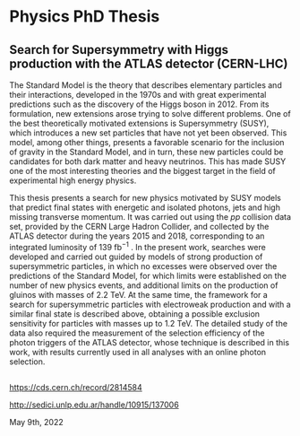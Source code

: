 # Physics PhD Thesis

## Search for Supersymmetry with Higgs production with the ATLAS detector (CERN-LHC)

The Standard Model is the theory that describes elementary particles and their interactions, developed in the 1970s and with great experimental predictions such as the discovery of the Higgs boson in 2012. From its formulation, new extensions arose trying to solve different problems. One of the best theoretically motivated extensions is Supersymmetry (SUSY), which introduces a new set particles that have not yet been observed. This model, among other things, presents a favorable scenario for the inclusion of gravity in the Standard Model, and in turn, these new particles could be candidates for both dark matter and heavy neutrinos. This has made SUSY one of the most interesting theories and the biggest target in the field of experimental high energy physics.

This thesis presents a search for new physics motivated by SUSY models that predict final states with energetic and isolated photons, jets and high missing transverse momentum. It was carried out using the $pp$ collision data set, provided by the CERN Large Hadron Collider, and collected by the ATLAS detector during the years 2015 and 2018, corresponding to an integrated luminosity of 139 fb$^{-1}$ . In the present work, searches were developed and carried out guided by models of strong production of supersymmetric particles, in which no excesses were observed over the predictions of the Standard Model, for which limits were established on the number of new physics events, and additional limits on the production of gluinos with masses of 2.2 TeV. At the same time, the framework for a search for supersymmetric particles with electroweak production and with a similar final state is described above, obtaining a possible exclusion sensitivity for particles with masses up to 1.2 TeV. The detailed study of the data also required the measurement of the selection efficiency of the photon triggers of the ATLAS detector, whose technique is described in this work, with results currently used in all analyses with an online photon selection.

## 
https://cds.cern.ch/record/2814584

http://sedici.unlp.edu.ar/handle/10915/137006

May 9th, 2022
